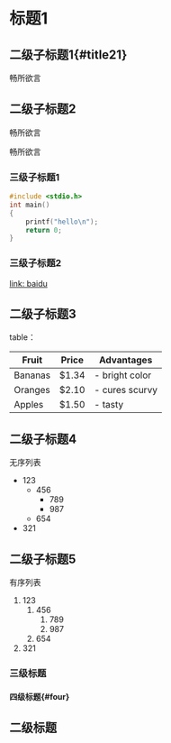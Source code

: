 # 标题1
## 二级子标题1{#title21}
畅所欲言

## 二级子标题2
畅所欲言 

畅所欲言


### 三级子标题1
``` C
#include <stdio.h>
int main()
{
	printf("hello\n");
	return 0;
}
```

### 三级子标题2
[link:  baidu](http://www.baidu.com)

## 二级子标题3

table：

| Fruit   | Price | Advantages     |
| ------- | ----- | -------------- |
| Bananas | $1.34 | - bright color |
| Oranges | $2.10 | - cures scurvy |
| Apples  | $1.50 | - tasty        |



## 二级子标题4

无序列表

- 123
    - 456
        - 789
        - 987
    - 654
- 321

## 二级子标题5

有序列表

1. 123
    1. 456
        1. 789
        2. 987
    2. 654
2. 321


### 三级标题

#### 四级标题{#four}
## 二级标题